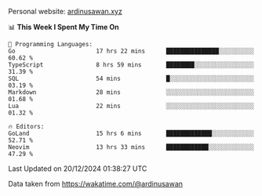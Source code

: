 Personal website: [ardinusawan.xyz](https://ardinusawan.xyz)

<!--START_SECTION:waka-->
📊 **This Week I Spent My Time On** 

```text
💬 Programming Languages: 
Go                       17 hrs 22 mins      ███████████████░░░░░░░░░░   60.62 % 
TypeScript               8 hrs 59 mins       ████████░░░░░░░░░░░░░░░░░   31.39 % 
SQL                      54 mins             █░░░░░░░░░░░░░░░░░░░░░░░░   03.19 % 
Markdown                 28 mins             ░░░░░░░░░░░░░░░░░░░░░░░░░   01.68 % 
Lua                      22 mins             ░░░░░░░░░░░░░░░░░░░░░░░░░   01.32 % 

🔥 Editors: 
GoLand                   15 hrs 6 mins       █████████████░░░░░░░░░░░░   52.71 % 
Neovim                   13 hrs 33 mins      ████████████░░░░░░░░░░░░░   47.29 % 
```


 Last Updated on 20/12/2024 01:38:27 UTC
<!--END_SECTION:waka-->
Data taken from https://wakatime.com/@ardinusawan
